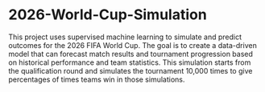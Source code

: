 # 2026-World-Cup-Simulation
This project uses supervised machine learning to simulate and predict outcomes for the 2026 FIFA World Cup. The goal is to create a data-driven model that can forecast match results and tournament progression based on historical performance and team statistics. This simulation starts from the qualification round and simulates the tournament 10,000 times to give percentages of times teams win in those simulations.
